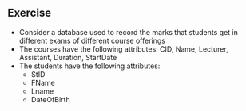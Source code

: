 ## Exercise
- Consider a database used to record the marks that students get in different exams of different course offerings
- The courses have the following attributes: CID, Name, Lecturer, Assistant, Duration, StartDate
- The students have the following attributes:
  - StID
  - FName
  - Lname
  - DateOfBirth
